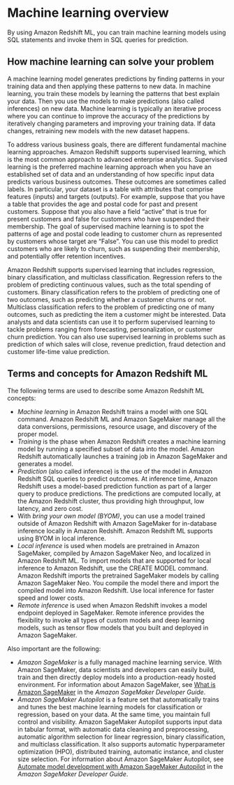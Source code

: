 # Machine learning overview<a name="machine_learning_overview"></a>

By using Amazon Redshift ML, you can train machine learning models using SQL statements and invoke them in SQL queries for prediction\.

## How machine learning can solve your problem<a name="solve_problem"></a>

A machine learning model generates predictions by finding patterns in your training data and then applying these patterns to new data\. In machine learning, you train these models by learning the patterns that best explain your data\. Then you use the models to make predictions \(also called inferences\) on new data\. Machine learning is typically an iterative process where you can continue to improve the accuracy of the predictions by iteratively changing parameters and improving your training data\. If data changes, retraining new models with the new dataset happens\. 

To address various business goals, there are different fundamental machine learning approaches\. Amazon Redshift supports supervised learning, which is the most common approach to advanced enterprise analytics\. Supervised learning is the preferred machine learning approach when you have an established set of data and an understanding of how specific input data predicts various business outcomes\. These outcomes are sometimes called labels\. In particular, your dataset is a table with attributes that comprise features \(inputs\) and targets \(outputs\)\. For example, suppose that you have a table that provides the age and postal code for past and present customers\. Suppose that you also have a field “active” that is true for present customers and false for customers who have suspended their membership\. The goal of supervised machine learning is to spot the patterns of age and postal code leading to customer churn as represented by customers whose target are “False”\. You can use this model to predict customers who are likely to churn, such as suspending their membership, and potentially offer retention incentives\.

Amazon Redshift supports supervised learning that includes regression, binary classification, and multiclass classification\. Regression refers to the problem of predicting continuous values, such as the total spending of customers\. Binary classification refers to the problem of predicting one of two outcomes, such as predicting whether a customer churns or not\. Multiclass classification refers to the problem of predicting one of many outcomes, such as predicting the item a customer might be interested\. Data analysts and data scientists can use it to perform supervised learning to tackle problems ranging from forecasting, personalization, or customer churn prediction\. You can also use supervised learning in problems such as prediction of which sales will close, revenue prediction, fraud detection and customer life\-time value prediction\. 

## Terms and concepts for Amazon Redshift ML<a name="terminology"></a>

The following terms are used to describe some Amazon Redshift ML concepts:
+ *Machine learning* in Amazon Redshift trains a model with one SQL command\. Amazon Redshift ML and Amazon SageMaker manage all the data conversions, permissions, resource usage, and discovery of the proper model\. 
+ *Training* is the phase when Amazon Redshift creates a machine learning model by running a specified subset of data into the model\. Amazon Redshift automatically launches a training job in Amazon SageMaker and generates a model\. 
+ *Prediction* \(also called inference\) is the use of the model in Amazon Redshift SQL queries to predict outcomes\. At inference time, Amazon Redshift uses a model\-based prediction function as part of a larger query to produce predictions\. The predictions are computed locally, at the Amazon Redshift cluster, thus providing high throughput, low latency, and zero cost\.
+ With *bring your own model \(BYOM\)*, you can use a model trained outside of Amazon Redshift with Amazon SageMaker for in\-database inference locally in Amazon Redshift\. Amazon Redshift ML supports using BYOM in  local inference\.
+ *Local inference* is used when models are pretrained in Amazon SageMaker, compiled by Amazon SageMaker Neo, and localized in Amazon Redshift ML\. To import models that are supported for local inference to Amazon Redshift, use the CREATE MODEL command\. Amazon Redshift imports the pretrained SageMaker models by calling Amazon SageMaker Neo\. You compile the model there and import the compiled model into Amazon Redshift\. Use local inference for faster speed and lower costs\.
+ *Remote inference* is used when Amazon Redshift invokes a model endpoint deployed in SageMaker\. Remote inference provides the flexibility to invoke all types of custom models and deep learning models, such as tensor flow models that you built and deployed in Amazon SageMaker\.

Also important are the following:
+ *Amazon SageMaker* is a fully managed machine learning service\. With Amazon SageMaker, data scientists and developers can easily build, train and then directly deploy models into a production\-ready hosted environment\. For information about Amazon SageMaker, see [What is Amazon SageMaker](https://docs.aws.amazon.com/sagemaker/latest/dg/whatis.html) in the *Amazon SageMaker Developer Guide*\.
+ *Amazon SageMaker Autopilot* is a feature set that automatically trains and tunes the best machine learning models for classification or regression, based on your data\. At the same time, you maintain full control and visibility\. Amazon SageMaker Autopilot supports input data in tabular format, with automatic data cleaning and preprocessing, automatic algorithm selection for linear regression, binary classification, and multiclass classification\. It also supports automatic hyperparameter optimization \(HPO\), distributed training, automatic instance, and cluster size selection\. For information about Amazon SageMaker Autopilot, see [Automate model development with Amazon SageMaker Autopilot](https://docs.aws.amazon.com/sagemaker/latest/dg/autopilot-automate-model-development.html) in the *Amazon SageMaker Developer Guide*\.